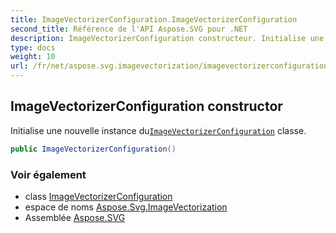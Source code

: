 ```yaml
---
title: ImageVectorizerConfiguration.ImageVectorizerConfiguration
second_title: Référence de l'API Aspose.SVG pour .NET
description: ImageVectorizerConfiguration constructeur. Initialise une nouvelle instance duImageVectorizerConfiguration classe.
type: docs
weight: 10
url: /fr/net/aspose.svg.imagevectorization/imagevectorizerconfiguration/imagevectorizerconfiguration/
---
```

## ImageVectorizerConfiguration constructor

Initialise une nouvelle instance du[`ImageVectorizerConfiguration`](../) classe.

```csharp
public ImageVectorizerConfiguration()
```

### Voir également

* class [ImageVectorizerConfiguration](../)
* espace de noms [Aspose.Svg.ImageVectorization](../../imagevectorizerconfiguration/)
* Assemblée [Aspose.SVG](../../../)


